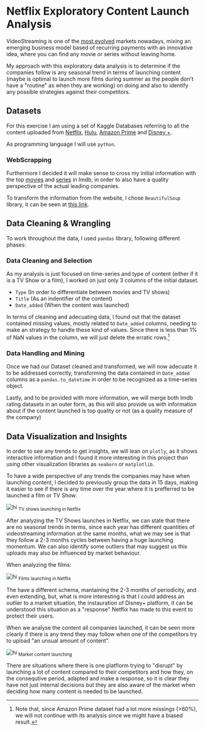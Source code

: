 # Netflix Exploratory Content Launch Analysis 

VideoStreaming is one of the [most evolved](https://www.statista.com/outlook/dmo/digital-media/video-on-demand/video-streaming-svod/worldwide#revenue) markets nowadays, mixing an emerging business model based of recurring payments with an innovative idea, where you can find any movie or series without leaving home.

My approach with this exploratory data analysis is to determine if the companies follow is any seasonal trend in terms of launching content (maybe is optimal to launch more films during summer as the people don't have a "routine" as when they are working) on doing and also to identify any possible strategies against their competitors.



## Datasets

For this exercise I am using a set of Kaggle Databases referring to all the content uploaded from [Netflix](https://www.kaggle.com/datasets/shivamb/netflix-shows), [Hulu](https://www.kaggle.com/datasets/shivamb/hulu-movies-and-tv-shows), [Amazon Prime](https://www.kaggle.com/datasets/shivamb/amazon-prime-movies-and-tv-shows) and [Disney +](https://www.kaggle.com/datasets/shivamb/disney-movies-and-tv-shows). 

As programming language I will use ``python``.




### WebScrapping

Furthermore I decided it will make sense to cross my initial information with the top [movies](https://www.imdb.com/chart/top/?ref_=nv_mv_250) and [series](https://www.imdb.com/chart/toptv/?ref_=nv_tvv_250) in Imdb, in order to also have a quality perspective of the actual leading companies.

To transform the information from the website, I chose `BeautifulSoup` library, it can be seen at [this link](https://github.com/NotCorrectlyDonated/Netflix_Exploratory_Analysis/blob/main/notebooks/PelisTop250.ipynb).




## Data Cleaning & Wrangling

To work throughout the data, I used `pandas` library, following different phases:


### Data Cleaning and Selection 

As my analysis is just focused on time-series and type of content (either if it is a TV Show or a film), I worked on just only 3 columns of the initial dataset.

- `Type` (In order to differentiate between movies and TV shows)
- `Title` (As an indentifier of the content)
- `Date_added` (When the content was launched)


In terms of cleaning and adecuating data, I found out that the dataset contained missing values, mostly related to `Date_added` columns, needing to make an strategy to handle these kind of values. Since there is less than 1% of NaN values in the column, we will just delete the erratic rows.[^1]

[^1]: Note that, since Amazon Prime dataset had a lot more missings (>60%), we will not continue with its analysis since we might have a biased result.


### Data Handling and Mining

Once we had our Dataset cleaned and transformed, we will now adecuate it to be addressed correctly, transforming the data contained in `Date_added` columns as a `pandas.to_datetime` in order to be recognized as a time-series object.

Lastly, and to be provided with more information, we will merge both Imdb rating datasets in an outer form, as this will also provide us with information about if the content launched is top quality or not (as a quality measure of the company)



## Data Visualization and Insights

In order to see any trends to get insights, we will lean on `plotly`, as it shows interactive information and I found it more interesting in this project than using other visualization libraries as `seaborn` or `matplotlib`. 

To have a wide perspective of any trends the companies may have when launching content, I decided to previously group the data in 15 days, making it easier to see if there is any time over the year where it is prefferred to be launched a film or TV Show.


![hi](https://raw.githubusercontent.com/NotCorrectlyDonated/Netflix_Exploratory_Analysis/main/data/Charts/Film%20Netflix_Analysis.PNG)
<sub> TV shows launching in Netflix </sub>



After analyzing the TV Shows launches in Netflix, we can state that there are no seasonal trends in terms, since each year has different quantities of videostreaming information at the same months, what we may see is that they follow a 2-3 months cycles between having a huge launching momentum. We can also identify some outliers that may suggest us this uploads may also be influenced by market behaviour.


When analyzing the films:

![hi](https://raw.githubusercontent.com/NotCorrectlyDonated/Netflix_Exploratory_Analysis/main/data/Charts/Series%20Netflix_analysis.PNG)
<sub> Films launching in Netflix </sub>


The have a different schema, mantaining the 2-3 months of periodicity, and even extending, but, what is more interesting is that I could address an outlier to a market situation, the instauration of Disney+ platform, it can be understood this situation as a "response" Netflix has made to this event to protect their users.


When we analyse the content all companies launched, it can be seen more clearly if there is any trend they may follow when one of the competitors try to upload "an unsual amount of content".

![hi](https://raw.githubusercontent.com/NotCorrectlyDonated/Netflix_Exploratory_Analysis/main/data/Charts/Analysis%20market.PNG)
<sub> Market content launching</sub>

There are situations where there is one platflorm trying to "disrupt" by launching a lot of content compared to their competitors and how they, on the consequtive period, adapted and make a response, so it is clear they have not just internal decisions but they are also aware of the market when deciding how many content is needed to be launched.


